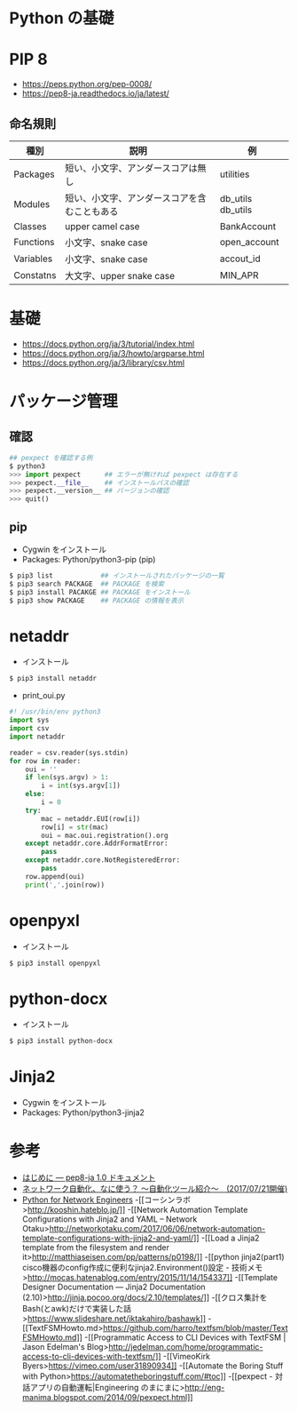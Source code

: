 # Python の基礎
# PIP 8
- https://peps.python.org/pep-0008/
- https://pep8-ja.readthedocs.io/ja/latest/
## 命名規則
| 種別 | 説明 | 例 |
|----|----|----|
| Packages | 短い、小文字、アンダースコアは無し | utilities |
| Modules | 短い、小文字、アンダースコアを含むこともある | db_utils db_utils |
| Classes | upper camel case | BankAccount |
| Functions | 小文字、snake case | open_account |
| Variables | 小文字、snake case | accout_id |
| Constatns | 大文字、upper snake case | MIN_APR


# 基礎
- https://docs.python.org/ja/3/tutorial/index.html
- https://docs.python.org/ja/3/howto/argparse.html
- https://docs.python.org/ja/3/library/csv.html


# パッケージ管理
## 確認
```python
## pexpect を確認する例
$ python3
>>> import pexpect      ## エラーが無ければ pexpect は存在する
>>> pexpect.__file__    ## インストールパスの確認
>>> pexpect.__version__ ## バージョンの確認
>>> quit()
```

## pip
- Cygwin をインストール
- Packages: Python/python3-pip (pip)
```bash
$ pip3 list            ## インストールされたパッケージの一覧
$ pip3 search PACKAGE  ## PACKAGE を検索
$ pip3 install PACAKGE ## PACKAGE をインストール
$ pip3 show PACKAGE    ## PACKAGE の情報を表示
```

# netaddr
- インストール
```bash
$ pip3 install netaddr
```

- print_oui.py
```python
#! /usr/bin/env python3
import sys
import csv
import netaddr

reader = csv.reader(sys.stdin)
for row in reader:
    oui = ''
    if len(sys.argv) > 1:
        i = int(sys.argv[1])
    else:
        i = 0
    try:
        mac = netaddr.EUI(row[i])
        row[i] = str(mac)
        oui = mac.oui.registration().org
    except netaddr.core.AddrFormatError:
        pass
    except netaddr.core.NotRegisteredError:
        pass
    row.append(oui)
    print(','.join(row))
```

# openpyxl
- インストール
```bash
$ pip3 install openpyxl
```

# python-docx
- インストール
```bash
$ pip3 install python-docx
```

# Jinja2
- Cygwin をインストール
- Packages: Python/python3-jinja2

# 参考
- [はじめに &mdash; pep8-ja 1.0 ドキュメント](http://pep8-ja.readthedocs.io/ja/latest/)
- [ネットワーク自動化、なに使う？ ～自動化ツール紹介～　(2017/07/21開催)](https://www.slideshare.net/akira6592/networkautomationtools20170721-78191620)
- [Python for Network Engineers](https://pynet.twb-tech.com/blog/)
-[[コーシンラボ>http://kooshin.hateblo.jp/]]
-[[Network Automation  Template Configurations with Jinja2 and YAML &#8211; Network Otaku>http://networkotaku.com/2017/06/06/network-automation-template-configurations-with-jinja2-and-yaml/]]
-[[Load a Jinja2 template from the filesystem and render it>http://matthiaseisen.com/pp/patterns/p0198/]]
-[[python jinja2(part1) cisco機器のconfig作成に便利なjinja2.Environment()設定 - 技術メモ>http://mocas.hatenablog.com/entry/2015/11/14/154337]]
-[[Template Designer Documentation &#8212; Jinja2 Documentation (2.10)>http://jinja.pocoo.org/docs/2.10/templates/]]
-[[クロス集計をBash(とawk)だけで実装した話>https://www.slideshare.net/iktakahiro/bashawk]]
-[[TextFSMHowto.md>https://github.com/harro/textfsm/blob/master/TextFSMHowto.md]]
-[[Programmatic Access to CLI Devices with TextFSM | Jason Edelman's Blog>http://jedelman.com/home/programmatic-access-to-cli-devices-with-textfsm/]]
-[[VimeoKirk Byers>https://vimeo.com/user31890934]]
-[[Automate the Boring Stuff with Python>https://automatetheboringstuff.com/#toc]]
-[[pexpect - 対話アプリの自動運転|Engineering のまにまに>http://eng-manima.blogspot.com/2014/09/pexpect.html]]
